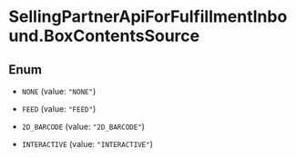 # SellingPartnerApiForFulfillmentInbound.BoxContentsSource

## Enum


* `NONE` (value: `"NONE"`)

* `FEED` (value: `"FEED"`)

* `2D_BARCODE` (value: `"2D_BARCODE"`)

* `INTERACTIVE` (value: `"INTERACTIVE"`)


